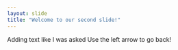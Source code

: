 ```yaml
---
layout: slide
title: "Welcome to our second slide!"
---
```

Adding text like I was asked
Use the left arrow to go back!

